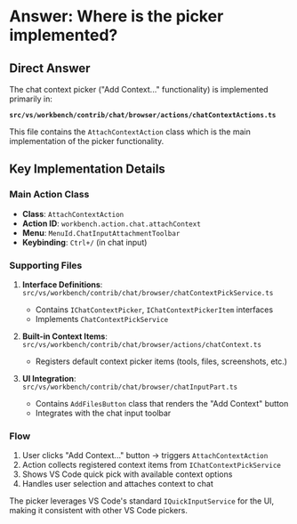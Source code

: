 # Answer: Where is the picker implemented?

## Direct Answer

The chat context picker ("Add Context..." functionality) is implemented primarily in:

**`src/vs/workbench/contrib/chat/browser/actions/chatContextActions.ts`**

This file contains the `AttachContextAction` class which is the main implementation of the picker functionality.

## Key Implementation Details

### Main Action Class
- **Class**: `AttachContextAction`
- **Action ID**: `workbench.action.chat.attachContext`
- **Menu**: `MenuId.ChatInputAttachmentToolbar`
- **Keybinding**: `Ctrl+/` (in chat input)

### Supporting Files

1. **Interface Definitions**: `src/vs/workbench/contrib/chat/browser/chatContextPickService.ts`
   - Contains `IChatContextPicker`, `IChatContextPickerItem` interfaces
   - Implements `ChatContextPickService`

2. **Built-in Context Items**: `src/vs/workbench/contrib/chat/browser/actions/chatContext.ts`
   - Registers default context picker items (tools, files, screenshots, etc.)

3. **UI Integration**: `src/vs/workbench/contrib/chat/browser/chatInputPart.ts`
   - Contains `AddFilesButton` class that renders the "Add Context" button
   - Integrates with the chat input toolbar

### Flow
1. User clicks "Add Context..." button → triggers `AttachContextAction`
2. Action collects registered context items from `IChatContextPickService`
3. Shows VS Code quick pick with available context options
4. Handles user selection and attaches context to chat

The picker leverages VS Code's standard `IQuickInputService` for the UI, making it consistent with other VS Code pickers.